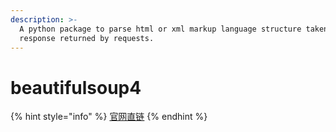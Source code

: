 ```yaml
---
description: >-
  A python package to parse html or xml markup language structure taken from
  response returned by requests.
---
```


# beautifulsoup4

{% hint style="info" %}
[官网直链](https://beautifulsoup.readthedocs.io/zh_CN/v4.4.0/#)
{% endhint %}



